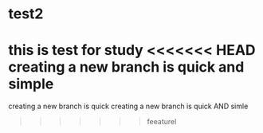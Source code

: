 # test2
this is test for study
<<<<<<< HEAD
creating a new branch is quick and simple
=======
creating a new branch is quick
creating a new branch is quick AND simle
>>>>>>> feeaturel
